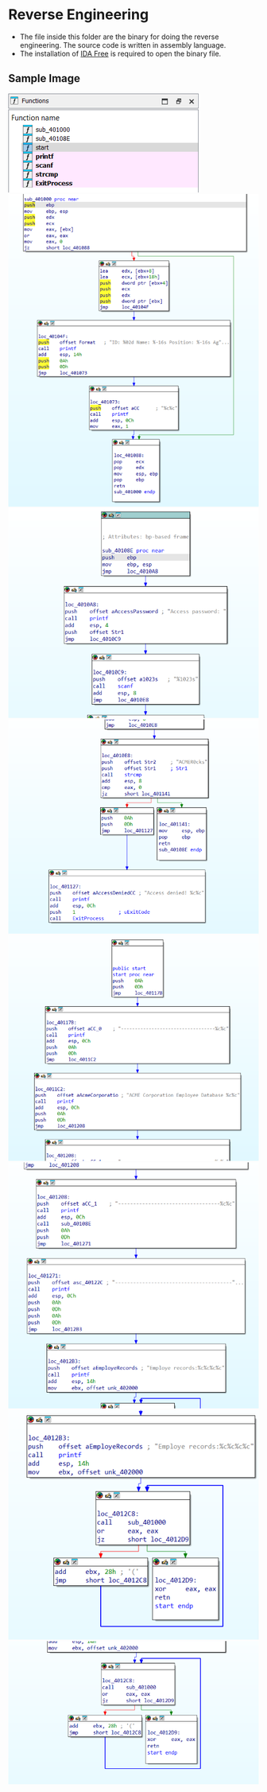# Reverse Engineering 

- The file inside this folder are the binary for doing the reverse engineering. The source code is written in assembly language.
- The installation of [IDA Free](https://hex-rays.com/ida-free/) is required to open the binary file.

## Sample Image
![Sample 1](/reverse-engineer/images/image1.png)
![Sample 2](/reverse-engineer/images/image2.png)
![Sample 3](/reverse-engineer/images/image3.png)
![Sample 4](/reverse-engineer/images/image4.png)
![Sample 5](/reverse-engineer/images/image5.png)
![Sample 6](/reverse-engineer/images/image6.png)
![Sample 7](/reverse-engineer/images/image7.png)
![Sample 8](/reverse-engineer/images/image8.png)